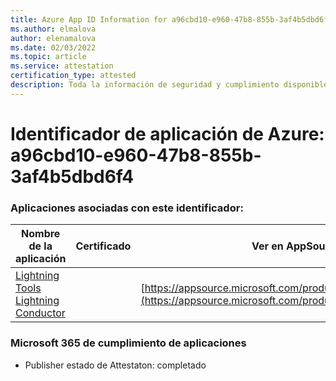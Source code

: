 ```yaml
---
title: Azure App ID Information for a96cbd10-e960-47b8-855b-3af4b5dbd6f4
ms.author: elmalova
author: elenamalova
ms.date: 02/03/2022
ms.topic: article
ms.service: attestation
certification_type: attested
description: Toda la información de seguridad y cumplimiento disponible para a96cbd10-e960-47b8-855b-3af4b5dbd6f4.
---
```

# <a name="azure-app-id-a96cbd10-e960-47b8-855b-3af4b5dbd6f4"></a>Identificador de aplicación de Azure: a96cbd10-e960-47b8-855b-3af4b5dbd6f4


### <a name="apps-associated-with-this-id"></a>Aplicaciones asociadas con este identificador:
| **Nombre de la aplicación** | **Certificado** | **Ver en AppSource** |
|--------------|---------------|-----------------------|
| [Lightning Tools Lightning Conductor](https://docs.microsoft.com/microsoft-365-app-certification/forward/WA200001926) |  | [https://appsource.microsoft.com/product/office/WA200001926](https://appsource.microsoft.com/product/office/WA200001926) |

### <a name="microsoft-365-app-compliance-status"></a>Microsoft 365 de cumplimiento de aplicaciones
- Publisher estado de Attestaton: completado
